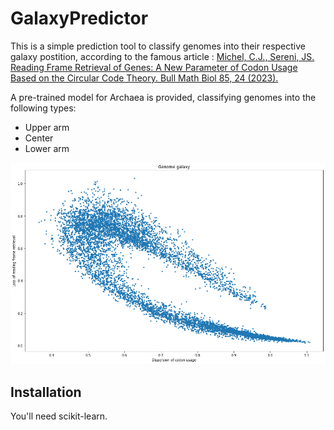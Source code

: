# GalaxyPredictor

This is a simple prediction tool to classify genomes into their respective galaxy postition, according to the famous article :
[Michel, C.J., Sereni, JS. Reading Frame Retrieval of Genes: A New Parameter of Codon Usage Based on the Circular Code Theory. Bull Math Biol 85, 24 (2023).](https://doi.org/10.1007/s11538-023-01129-4)

A pre-trained model for Archaea is provided, classifying genomes into the following types:
- Upper arm
- Center
- Lower arm

![alt text](genome_galaxy.png)

## Installation

You'll need scikit-learn.
